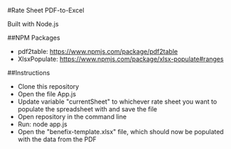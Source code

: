 #Rate Sheet PDF-to-Excel

Built with Node.js

##NPM Packages
- pdf2table: https://www.npmjs.com/package/pdf2table
- XlsxPopulate: https://www.npmjs.com/package/xlsx-populate#ranges

##Instructions
- Clone this repository
- Open the file App.js
- Update variable "currentSheet" to whichever rate sheet you want to populate the spreadsheet with and save the file
- Open repository in the command line
- Run: node app.js
- Open the "benefix-template.xlsx" file, which should now be populated with the data from the PDF